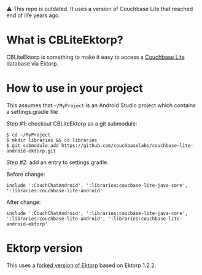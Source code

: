 ⚠️ This repo is outdated.  It uses a version of Couchbase Lite that reached end of life years ago.

# What is CBLiteEktorp?

CBLiteEktorp is something to make it easy to access a [Couchbase Lite](https://github.com/couchbase/couchbase-lite-android) database via Ektorp.  

# How to use in your project

This assumes that `~/MyProject` is an Android Studio project which contains a settings.gradle file

*Step #1*: checkout CBLiteEktorp as a git submodule:

```
$ cd ~/MyProject
$ mkdir libraries && cd libraries
$ git submodule add https://github.com/couchbaselabs/couchbase-lite-android-ektorp.git
```

*Step #2*: add an entry to settings.gradle.

Before change:

```
include ':CouchChatAndroid', ':libraries:coucbase-lite-java-core', ':libraries:couchbase-lite-android'
```

After change:

```
include ':CouchChatAndroid', ':libraries:coucbase-lite-java-core', ':libraries:couchbase-lite-android', ':libraries:couchbase-lite-android-ektorp'
```

# Ektorp version

This uses a [forked version of Ektorp](https://github.com/couchbaselabs/Ektorp/tree/issue88_workaround) based on Ektorp 1.2.2.  

